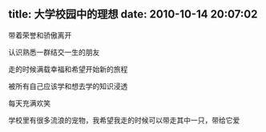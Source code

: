 title: 大学校园中的理想
date: 2010-10-14 20:07:02
---

带着荣誉和骄傲离开

认识熟悉一群结交一生的朋友

走的时候满载幸福和希望开始新的旅程

被所有自己应该学和想去学的知识浸透

每天充满欢笑

学校里有很多流浪的宠物，我希望我走的时候可以带走其中一只，带给它爱